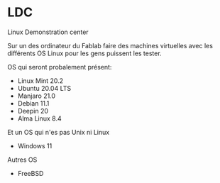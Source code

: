 # LDC
Linux Demonstration center 


Sur un des ordinateur du Fablab faire des machines virtuelles avec les différents OS Linux pour les gens puissent les tester. 


OS qui seront probalement présent: 

- Linux Mint 20.2 
- Ubuntu 20.04 LTS
- Manjaro 21.0
- Debian 11.1
- Deepin 20
- Alma Linux 8.4 



Et un OS qui n'es pas Unix ni Linux 

- Windows 11 


Autres OS 

- FreeBSD 


